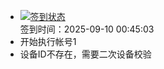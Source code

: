 - [![签到状态](https://github.com/womade/Cloud189-Actions/actions/workflows/main.yml/badge.svg?branch=main)](https://github.com/womade/Cloud189-Actions/actions/workflows/main.yml) <br> 签到时间：2025-09-10 00:45:03
- 开始执行帐号1
- 设备ID不存在，需要二次设备校验
